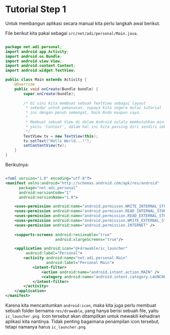 # Tutorial Step 1

Untuk membangun aplikasi secara manual kita perlu langkah awal berikut.

File berikut kita pakai sebagai `src/net/adi/personal/Main.java`.

```java

package net.adi.personal;
import android.app.Activity;
import android.os.Bundle;
import android.view.View;
import android.content.Context;
import android.widget.TextView;

public class Main extends Activity {
	@Override
	public void onCreate(Bundle bundle) {
		super.onCreate(bundle);
		
		/* Di sini kita membuat sebuah TextView sebagai layout
		 * sekedar untuk pemanasan, supaya kita segera mulai tutorial
		 * ini dengan penuh semangat, baik Anda maupun saya.
		 *
		 * Membuat sebuah View di dalam Android selalu membutuhkan minimal satu argumen,
		 * yaitu 'Context', dalam hal ini kita passing diri sendiri sebagai parameter.
		 */
		TextView tv = new TextView(this);
		tv.setText("Hello World...!");
		setContentView(tv);
	}
}

```

Berikutnya:

```xml

<?xml version="1.0" encoding="utf-8"?>
<manifest xmlns:android="http://schemas.android.com/apk/res/android"
      package="net.adi.personal"
      android:versionCode="1"
      android:versionName="1.0">

    <uses-permission android:name="android.permisson.WRITE_INTERNAL_STORAGE"/>
    <uses-permission android:name="android.permisson.READ_INTERNAL_STORAGE"/>
    <uses-permission android:name="android.permission.READ_EXTERNAL_STORAGE"/>
    <uses-permission android:name="android.permission.WRITE_EXTERNAL_STORAGE"/>
    <uses-permission android:name="android.permission.INTERNET" />
    
    <supports-screens android:resizeable="true"
                      android:xlargeScreens="true"/>

    <application android:icon="@+drawable/ic_launcher"
		 android:label="Personal">
        <activity android:name="net.adi.personal.Main"
                  android:label="Personal Main">
            <intent-filter>
                <action android:name="android.intent.action.MAIN" />
                <category android:name="android.intent.category.LAUNCHER" />
            </intent-filter>
        </activity>
    </application>
</manifest>

```
Karena kita mencantumkan `android:icon`, maka kita juga perlu membuat sebuah folder bernama
`res/drawable`, yang hanya berisi sebuah file, yaitu `ic_launcher.png`.
Icon tersebut akan ditampilkan untuk mewakili kehadiran aplikasi kita nantinya.
Tidak penting bagaimana penampilan icon tersebut, tetapi namanya harus `ic_launcher.png`.


